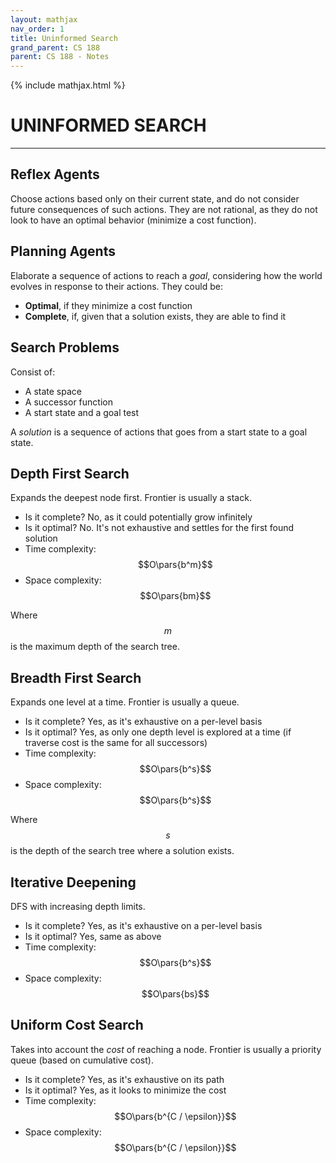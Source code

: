 ```yaml
---
layout: mathjax
nav_order: 1
title: Uninformed Search
grand_parent: CS 188
parent: CS 188 - Notes
---
```

{% include mathjax.html %}
# UNINFORMED SEARCH
---


## Reflex Agents

Choose actions based only on their current state, and do not consider future consequences of such
actions. They are not rational, as they do not look to have an optimal behavior (minimize a cost
function).


## Planning Agents

Elaborate a sequence of actions to reach a *goal*, considering how the world evolves in response to
their actions. They could be:

- **Optimal**, if they minimize a cost function
- **Complete**, if, given that a solution exists, they are able to find it


## Search Problems

Consist of:
- A state space
- A successor function
- A start state and a goal test

A *solution* is a sequence of actions that goes from a start state to a goal state.


## Depth First Search

Expands the deepest node first. Frontier is usually a stack.

- Is it complete? No, as it could potentially grow infinitely
- Is it optimal? No. It's not exhaustive and settles for the first found solution
- Time complexity: $$O\pars{b^m}$$
- Space complexity: $$O\pars{bm}$$

Where $$m$$ is the maximum depth of the search tree.


## Breadth First Search

Expands one level at a time. Frontier is usually a queue.

- Is it complete? Yes, as it's exhaustive on a per-level basis
- Is it optimal? Yes, as only one depth level is explored at a time (if traverse cost is
        the same for all successors)
- Time complexity: $$O\pars{b^s}$$
- Space complexity: $$O\pars{b^s}$$

Where $$s$$ is the depth of the search tree where a solution exists.


## Iterative Deepening

DFS with increasing depth limits.

- Is it complete? Yes, as it's exhaustive on a per-level basis
- Is it optimal? Yes, same as above
- Time complexity: $$O\pars{b^s}$$
- Space complexity: $$O\pars{bs}$$


## Uniform Cost Search

Takes into account the *cost* of reaching a node. Frontier is usually a priority queue (based on
cumulative cost).

- Is it complete? Yes, as it's exhaustive on its path
- Is it optimal? Yes, as it looks to minimize the cost
- Time complexity: $$O\pars{b^{C / \epsilon}}$$
- Space complexity: $$O\pars{b^{C / \epsilon}}$$